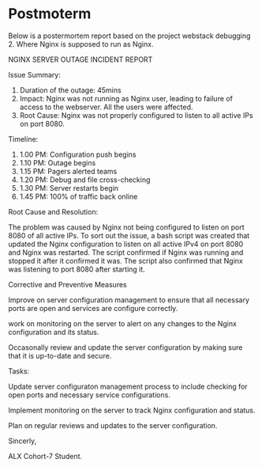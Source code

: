 # Postmoterm  
Below is a postermortem report based on the project webstack debugging 2. Where Nginx is supposed to run as Nginx.

NGINX SERVER OUTAGE INCIDENT REPORT

Issue Summary:

1. Duration of the outage: 45mins
2. Impact: Nginx was not running as Nginx user, leading to failure of access to the webserver. All the users were affected.
3. Root Cause: Nginx was not properly configured to listen to all active IPs on port 8080.

Timeline:

1. 1.00 PM: Configuration push begins
2. 1.10 PM: Outage begins
3. 1.15 PM: Pagers alerted teams
4. 1.20 PM: Debug and file cross-checking
5. 1.30 PM: Server restarts begin
6. 1.45 PM: 100% of traffic back online

Root Cause and Resolution:

The problem was caused by Nginx not being configured to listen on port 8080 of all active IPs. To sort out the issue, a bash script was created that updated the Nginx configuration to listen on all active IPv4 on port 8080 and Nginx was restarted. The script confirmed if Nginx was running and stopped it after it confirmed it was. The script also confirmed that Nginx was listening to port 8080 after starting it.

Corrective and Preventive Measures

Improve on server configuration management to ensure that all necessary ports are open and services are configure correctly.

work on monitoring on the server to alert on any changes to the Nginx configuration and its status.

Occasonally review and update the server configuration by making sure that it is up-to-date and secure.

Tasks:

Update server configuraton management process to include checking for open ports and necessary service configurations.

Implement monitoring on the server to track Nginx configuration and status.

Plan on regular reviews and updates to the server configuration.

Sincerly,

ALX Cohort-7 Student.
